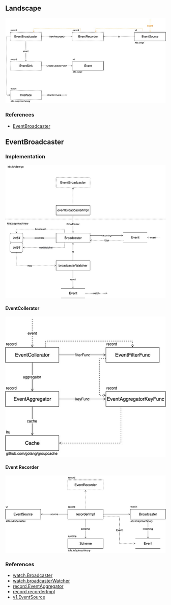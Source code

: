 <a name="ufDrd"></a>
## Landscape
![client-events-landscape.svg](1.jpeg)

<a name="SaPOm"></a>
### References

- [EventBroadcaster](https://sourcegraph.com/github.com/kubernetes/client-go@release-12.0/-/blob/tools/record/event.go#L113:6)

<a name="4cwGZ"></a>
## EventBroadcaster
<a name="aZcBq"></a>
### Implementation
![client-event-broadcaster-impl.svg](2.jpeg)

<a name="LZnTv"></a>
#### EventCollerator
![client-event-correlator.svg](3.jpeg)

<a name="QoItw"></a>
#### Event Recorder
![client-event-recorder.svg](4.jpeg)

<a name="Z7Wnl"></a>
### References

- [watch.Broadcaster](https://sourcegraph.com/github.com/kubernetes/apimachinery@release-1.15/-/blob/pkg/watch/mux.go#L42:6)
- [watch.broadcasterWatcher](https://sourcegraph.com/github.com/kubernetes/apimachinery@release-1.15/-/blob/pkg/watch/mux.go#L241:6)
- [record.EventAggregator](https://sourcegraph.com/github.com/kubernetes/client-go@release-12.0/-/blob/tools/record/events_cache.go#L181:6)
- [record.recorderImpl](https://sourcegraph.com/github.com/kubernetes/client-go@release-12.0/-/blob/tools/record/event.go#L286:6)
- [v1.EventSource](https://sourcegraph.com/github.com/kubernetes/api@release-1.15/-/blob/core/v1/types.go#L4641:6)
